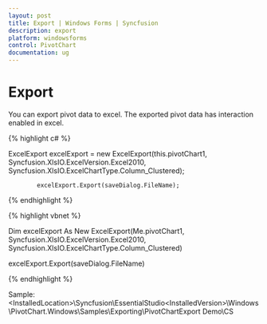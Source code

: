 ```yaml
---
layout: post
title: Export | Windows Forms | Syncfusion
description: export
platform: windowsforms
control: PivotChart
documentation: ug
---
```


# Export

You can export pivot data to excel. The exported pivot data has interaction enabled in excel.

{% highlight c# %}

ExcelExport excelExport = new ExcelExport(this.pivotChart1, Syncfusion.XlsIO.ExcelVersion.Excel2010, Syncfusion.XlsIO.ExcelChartType.Column_Clustered);

            excelExport.Export(saveDialog.FileName);

{% endhighlight %}

{% highlight vbnet %}

Dim excelExport As New ExcelExport(Me.pivotChart1, Syncfusion.XlsIO.ExcelVersion.Excel2010, Syncfusion.XlsIO.ExcelChartType.Column_Clustered)

excelExport.Export(saveDialog.FileName)

{% endhighlight %}

Sample: &lt;InstalledLocation&gt;\Syncfusion\EssentialStudio\<InstalledVersion>\Windows\PivotChart.Windows\Samples\Exporting\PivotChartExport Demo\CS
